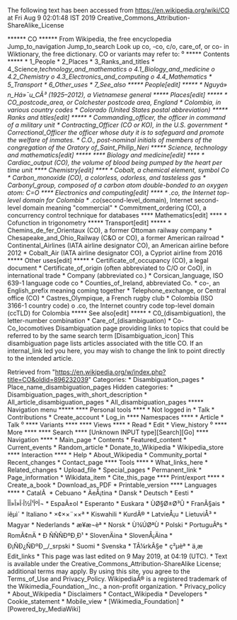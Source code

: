 The following text has been accessed from https://en.wikipedia.org/wiki/CO at Fri Aug 9 02:01:48 IST 2019
Creative_Commons_Attribution-ShareAlike_License




















****** CO ******
From Wikipedia, the free encyclopedia
Jump_to_navigation Jump_to_search
 Look up co, -co, c/o, care_of, or co- in Wiktionary, the free dictionary.
CO or variants may refer to:
⁰
***** Contents *****
    * 1_People
    * 2_Places
    * 3_Ranks_and_titles
    * 4_Science,_technology_and_mathematics
          o 4.1_Biology_and_medicine
          o 4.2_Chemistry
          o 4.3_Electronics_and_computing
          o 4.4_Mathematics
    * 5_Transport
    * 6_Other_uses
    * 7_See_also
***** People[edit] *****
    * Nguyá»n_Há»¯u_CÃ³ (1925–2012), a Vietnamese general
***** Places[edit] *****
    * CO_postcode_area, or Colchester postcode area, England
    * Colombia, in various country codes
    * Colorado (United States postal abbreviation)
***** Ranks and titles[edit] *****
    * Commanding_officer, the officer in command of a military unit
    * Contracting_Officer (CO or KO), in the U.S. government
    * Correctional_Officer the officer whose duty it is to safeguard and
      promote the welfare of inmates.
    * C.O., post-nominal initials of members of the congregation of the Oratory
      of_Saint_Philip_Neri
***** Science, technology and mathematics[edit] *****
**** Biology and medicine[edit] ****
    * Cardiac_output (CO), the volume of blood being pumped by the heart per
      time unit
**** Chemistry[edit] ****
    * Cobalt, a chemical element, symbol Co
    * Carbon_monoxide (CO), a colorless, odorless, and tasteless gas
    * Carbonyl_group, composed of a carbon atom double-bonded to an oxygen
      atom: C=O
**** Electronics and computing[edit] ****
    * .co, the Internet top-level domain for Colombia
    * .co_(second-level_domain), Internet second-level domain meaning
      "commercial"
    * Commitment_ordering (CO), a concurrency control technique for databases
**** Mathematics[edit] ****
    * Cofunction in trigonometry
***** Transport[edit] *****
    * Chemins_de_fer_Orientaux (CO), a former Ottoman railway company
    * Chesapeake_and_Ohio_Railway (C&O or CO), a former American railroad
    * Continental_Airlines (IATA airline designator CO), an American airline
      before 2012
    * Cobalt_Air (IATA airline designator CO), a Cypriot airline from 2016
***** Other uses[edit] *****
    * Certificate_of_occupancy (CO), a legal document
    * Certificate_of_origin (often abbreviated to C/O or CoO), in international
      trade
    * Company (abbreviated co.)
    * Corsican_language, ISO 639-1 language code co
    * Counties_of_Ireland, abbreviated Co.
    * co-, an English_prefix meaning coming together
    * Telephone_exchange, or Central office (CO)
    * Castres_Olympique, a French rugby club
    * Colombia (ISO 3166-1 country code)
          o .co, the Internet country code top-level domain (ccTLD) for
            Colombia
***** See also[edit] *****
    * C0_(disambiguation), the letter-number combination
    * Care_of_(disambiguation)
    * Co-Co_locomotives
                      Disambiguation page providing links to topics that could
                      be referred to by the same search term
[Disambiguation_icon] This disambiguation page lists articles associated with
                      the title CO.
                      If an internal_link led you here, you may wish to change
                      the link to point directly to the intended article.

Retrieved from "https://en.wikipedia.org/w/index.php?title=CO&oldid=896232039"
Categories:
    * Disambiguation_pages
    * Place_name_disambiguation_pages
Hidden categories:
    * Disambiguation_pages_with_short_description
    * All_article_disambiguation_pages
    * All_disambiguation_pages
***** Navigation menu *****
**** Personal tools ****
    * Not logged in
    * Talk
    * Contributions
    * Create_account
    * Log_in
**** Namespaces ****
    * Article
    * Talk
⁰
**** Variants ****
**** Views ****
    * Read
    * Edit
    * View_history
⁰
**** More ****
**** Search ****
[Unknown INPUT type][Search][Go]
**** Navigation ****
    * Main_page
    * Contents
    * Featured_content
    * Current_events
    * Random_article
    * Donate_to_Wikipedia
    * Wikipedia_store
**** Interaction ****
    * Help
    * About_Wikipedia
    * Community_portal
    * Recent_changes
    * Contact_page
**** Tools ****
    * What_links_here
    * Related_changes
    * Upload_file
    * Special_pages
    * Permanent_link
    * Page_information
    * Wikidata_item
    * Cite_this_page
**** Print/export ****
    * Create_a_book
    * Download_as_PDF
    * Printable_version
**** Languages ****
    * CatalÃ 
    * Cebuano
    * ÄeÅ¡tina
    * Dansk
    * Deutsch
    * Eesti
    * ÎÎ»Î»Î·Î½Î¹ÎºÎ¬
    * EspaÃ±ol
    * Esperanto
    * Euskara
    * ÙØ§Ø±Ø³Û
    * FranÃ§ais
    * íêµ­ì´
    * Italiano
    * ×¢××¨××ª
    * Kiswahili
    * KurdÃ®
    * LatvieÅ¡u
    * LietuviÅ³
    * Magyar
    * Nederlands
    * æ¥æ¬èª
    * Norsk
    * Ù¾ÚØªÙ
    * Polski
    * PortuguÃªs
    * RomÃ¢nÄ
    * Ð ÑÑÑÐºÐ¸Ð¹
    * SlovenÄina
    * SlovenÅ¡Äina
    * Ð¡ÑÐ¿ÑÐºÐ¸_/_srpski
    * Suomi
    * Svenska
    * TÃ¼rkÃ§e
    * ç²µèª
    * ä¸­æ
Edit_links
    * This page was last edited on 9 May 2019, at 04:19 (UTC).
    * Text is available under the Creative_Commons_Attribution-ShareAlike
      License; additional terms may apply. By using this site, you agree to the
      Terms_of_Use and Privacy_Policy. WikipediaÂ® is a registered trademark of
      the Wikimedia_Foundation,_Inc., a non-profit organization.
    * Privacy_policy
    * About_Wikipedia
    * Disclaimers
    * Contact_Wikipedia
    * Developers
    * Cookie_statement
    * Mobile_view
    * [Wikimedia_Foundation]
    * [Powered_by_MediaWiki]
